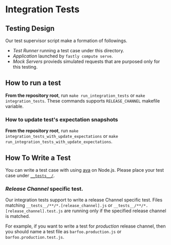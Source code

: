 # Integration Tests

## Testing Design

Our test supervisor script make a formation of followings.

-   _Test Runner_ running a test case under this directory.
-   _Application_ launched by `fastly compute serve`.
-   _Mock Servers_ provieds simulated requests that are purposed only for this testing.

## How to run a test

**From the repository root**, run `make run_integration_tests` or `make integration_tests`.
These commands supports `RELEASE_CHANNEL` makefile variable.

### How to update test's expectation snapshots

**From the repository root**, run `make integration_tests_with_update_expectations`
or `make run_integration_tests_with_update_expectations`.

## How To Write a Test

You can write a test case with using [ava](https://github.com/avajs/ava) on Node.js.
Please place your test case under [`__tests__/`](./__tests__).

### _Release Channel_ specific test.

Our integration tests support to write a release Channel specific test.
Files matching `__tests__/**/*.[release_channel].js` or `__tests__/**/*.[release_channel].test.js` are
running only if the specified release channel is matched.

For example, if you want to write a test for _production_ release channel,
then you should name a test file as `barfoo.production.js` or `barfoo.production.test.js`.
